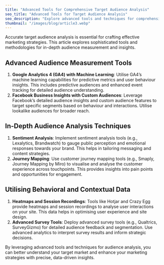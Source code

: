 ```yaml
---
title: "Advanced Tools for Comprehensive Target Audience Analysis"
seo_title: "Advanced Tools for Target Audience Analysis"
seo_description: "Explore advanced tools and techniques for comprehensive target audience analysis. Learn how to use these tools for precise audience measurement and improved marketing strategies."
thumbnail: "/images/blog/article3.webp"
---
```


Accurate target audience analysis is essential for crafting effective marketing strategies. This article explores sophisticated tools and methodologies for in-depth audience measurement and insights.

## **Advanced Audience Measurement Tools**

1.  **Google Analytics 4 (GA4) with Machine Learning**: Utilise GA4’s machine learning capabilities for predictive metrics and user behaviour insights. This includes predictive audiences and enhanced event tracking for detailed audience understanding.
2.  **Facebook Business Insights with Custom Audiences**: Leverage Facebook’s detailed audience insights and custom audience features to target specific segments based on behaviour and interactions. Utilise lookalike audiences for broader reach.

## **In-Depth Audience Analysis Techniques**

1.  **Sentiment Analysis**: Implement sentiment analysis tools (e.g., Lexalytics, Brandwatch) to gauge public perception and emotional responses towards your brand. This helps in tailoring messaging and content strategies.
2.  **Journey Mapping**: Use customer journey mapping tools (e.g., Smaply, Journey Mapping by Miro) to visualise and analyse the customer experience across touchpoints. This provides insights into pain points and opportunities for engagement.

## **Utilising Behavioral and Contextual Data**

1.  **Heatmaps and Session Recordings**: Tools like Hotjar and Crazy Egg provide heatmaps and session recordings to analyse user interactions on your site. This data helps in optimising user experience and site design.
2.  **Advanced Survey Tools**: Deploy advanced survey tools (e.g., Qualtrics, SurveyGizmo) for detailed audience feedback and segmentation. Use advanced analytics to interpret survey results and inform strategic decisions.

By leveraging advanced tools and techniques for audience analysis, you can better understand your target market and enhance your marketing strategies with precise, data-driven insights.
